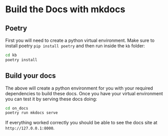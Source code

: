 # Build the Docs with mkdocs

## Poetry

First you will need to create a python virtual environment. Make sure to install poetry `pip install poetry` and then run inside the `kb` folder:

```bash
cd kb
poetry install
```

## Build your docs

The above will create a python environment for you with your required dependencies to build these docs. Once you have your virtual environment you can test it by serving these docs doing:

```bash
cd on_docs
poetry run mkdocs serve
```

If everything worked correctly you should be able to see the docs site at `http://127.0.0.1:8000`.